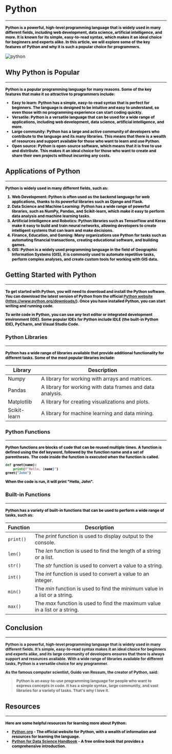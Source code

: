 # **Python**
----
<span style ="color:black;font-weight:700;font-size:12px">
Python is a powerful, high-level programming language that is widely used in many different fields, including web development, data science, artificial intelligence, and more. It is known for its simple, easy-to-read syntax, which makes it an ideal choice for beginners and experts alike. In this article, we will explore some of the key features of Python and why it is such a popular choice for programmers.
</span>

![python](https://www.python.org/static/img/python-logo@2x.png)

## **Why Python is Popular**
----
<span style ="color:black;font-weight:700;font-size:12px">

Python is a popular programming language for many reasons. Some of the key features that make it so attractive to programmers include:
- Easy to learn: Python has a simple, easy-to-read syntax that is perfect for beginners. The language is designed to be intuitive and easy to understand, so even those with no programming experience can start coding quickly.
- Versatile: Python is a versatile language that can be used for a wide range of applications, including web development, data science, artificial intelligence, and more.
- Large community: Python has a large and active community of developers who contribute to the language and its many libraries. This means that there is a wealth of resources and support available for those who want to learn and use Python.
- Open source: Python is open-source software, which means that it is free to use and distribute. This makes it an ideal choice for those who want to create and share their own projects without incurring any costs.
</span>

## **Applications of Python**    
----
<span style ="color:black;font-weight:700;font-size:12px">

Python is widely used in many different fields, such as:
1. Web Development: Python is often used as the backend language for web applications, thanks to its powerful libraries such as Django and Flask.
2. Data Science and Machine Learning: Python has a wide range of powerful libraries, such as NumPy, Pandas, and Scikit-learn, which make it easy to perform data analysis and machine learning tasks.
3. Artificial Intelligence and Robotics: Python libraries such as TensorFlow and Keras make it easy to build and train neural networks, allowing developers to create intelligent systems that can learn and make decisions.
4. Finance, Education, and Gaming: Many organizations use Python for tasks such as automating financial transactions, creating educational software, and building games.
5. GIS: Python is a widely used programming language in the field of Geographic Information Systems (GIS), it is commonly used to automate repetitive tasks, perform complex analyses, and create custom tools for working with GIS data.

</span>

## **Getting Started with Python** 
----
<span style ="color:black;font-weight:700;font-size:12px">

To get started with Python, you will need to download and install the Python software. You can download the latest version of Python from the official [Python website](https://www.python.org/downloads/) (<https://www.python.org/downloads/>). Once you have installed Python, you can start writing and running code.

To write code in Python, you can use any text editor or integrated development environment (IDE). Some popular IDEs for Python include IDLE (the built-in Python IDE), PyCharm, and Visual Studio Code.

</span>

### **Python Libraries**
----
<span style ="color:black;font-weight:700;font-size:12px">

Python has a wide range of libraries available that provide additional functionality for different tasks. Some of the most popular libraries include:

| Library      | Description                                               |
| ------------ | --------------------------------------------------------- |
| Numpy        | A library for working with arrays and matrices.           |
| Pandas       | A library for working with data frames and data analysis. |
| Matplotlib   | A library for creating visualizations and plots.          |
| Scikit-learn | A library for machine learning and data mining.           |

</span>

### **Python Functions**
----
<span style ="color:black;font-weight:700;font-size:12px">

Python functions are blocks of code that can be reused multiple times. A function is defined using the def keyword, followed by the function name and a set of parentheses. The code inside the function is executed when the function is called.


```python
def greet(name):
    print(f"Hello, {name}")
greet("John")
```
When the code is run, it will print "Hello, John".

</span>

### **Built-in Functions**
----
<span style ="color:black;font-weight:700;font-size:12px">

Python has a variety of built-in functions that can be used to perform a wide range of tasks, such as:

| Function | Description                                                                |
|----------| ---------------------------------------------------------------------------|
|`print()` | The *print* function is used to display output to the console.             |
|`len()`   | The *len* function is used to find the length of a string or a list.       |
|`str()`   | The *str* function is used to convert a value to a string.                 |
|`int()`   | The *int* function is used to convert a value to an integer.               |
|`min()`   | The *min* function is used to find the minimum value in a list or a string.|
|`max()`   | The *max* function is used to find the maximum value in a list or a string.|
</span>

## **Conclusion**
----
<span style ="color:navy blue;font-weight:700;font-size:12px">

Python is a powerful, high-level programming language that is widely used in many different fields. It’s simple, easy-to-read syntax makes it an ideal choice for beginners and experts alike, and its large community of developers ensures that there is always support and resources available. With a wide range of libraries available for different tasks, Python is a versatile choice for any programmer.  

As the famous computer scientist, Guido van Rossum, the creator of Python, said:

>Python is an easy-to-use programming language for people who want to express concepts in code. It has a simple syntax, large community, and vast libraries for a variety of tasks. That's why I love it.
</span>

## **Resources**
----
<span style ="color:black;font-weight:700;font-size:12px">

Here are some helpful resources for learning more about Python:

* [Python.org](https://www.python.org) - The official website for Python, with a wealth of information and resources for learning the language.
* [Python for Data Science Handbook](https://jakevdp.github.io/PythonDataScienceHandbook) - A free online book that provides a comprehensive introduction.
</span>

